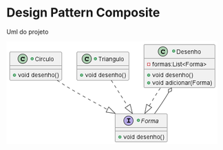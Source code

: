 # Design Pattern Composite
Uml do projeto

<img src="https://github.com/beamedeiros/bertoti/blob/main/Padroes/Composite/Pattern/UML/uml.png"/>
